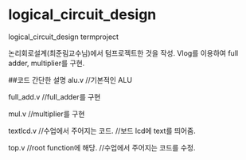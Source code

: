 # logical_circuit_design
logical_circuit_design termproject

논리회로설계(최준림교수님)에서 텀프로젝트한 것을 작성.
Vlog를 이용하여 full adder, multiplier를 구현. 

##코드 간단한 설명
alu.v
//기본적인 ALU

full_add.v
//full_adder를 구현

mul.v
//multiplier를 구현

textlcd.v
//수업에서 주어지는 코드.
//보드 lcd에 text를 띄어줌.

top.v
//root function에 해당.
//수업에서 주어지는 코드를 수정.
